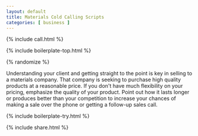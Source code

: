 ```yaml
---
layout: default
title: Materials Cold Calling Scripts
categories: [ business ]
---
```


{% include call.html %}

{% include boilerplate-top.html %}


{% randomize %}

Understanding your client and getting straight to the point is key in selling to a materials company. That company is seeking to purchase high quality products at a reasonable price. If you don't have much flexibility on your pricing, emphasize the quality of your product. Point out how it lasts longer or produces better than your competition to increase your chances of making a sale over the phone or getting a follow-up sales call.

{% include boilerplate-try.html %}

{% include share.html %}